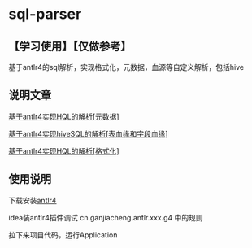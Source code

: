 # sql-parser
## 【学习使用】【仅做参考】
基于antlr4的sql解析，实现格式化，元数据，血源等自定义解析，包括hive

## 说明文章

[基于antlr4实现HQL的解析[元数据]](http://ganjiacheng.cn/article/2020/article_6_%E5%9F%BA%E4%BA%8Eantlr4%E5%AE%9E%E7%8E%B0HQL%E7%9A%84%E8%A7%A3%E6%9E%90-%E5%85%83%E6%95%B0%E6%8D%AE/)

[基于antlr4实现hiveSQL的解析[表血缘和字段血缘]](http://ganjiacheng.cn/article/2020/article_14_%E5%9F%BA%E4%BA%8Eantlr4%E5%AE%9E%E7%8E%B0HQL%E7%9A%84%E8%A7%A3%E6%9E%90-%E8%A1%A8%E8%A1%80%E7%BC%98%E5%92%8C%E5%AD%97%E6%AE%B5%E8%A1%80%E7%BC%98/)

[基于antlr4实现HQL的解析[格式化]](http://ganjiacheng.cn/article/2020/article_12_%E5%9F%BA%E4%BA%8Eantlr4%E5%AE%9E%E7%8E%B0HQL%E7%9A%84%E8%A7%A3%E6%9E%90-%E6%A0%BC%E5%BC%8F%E5%8C%96/)

## 使用说明

下载安装[antlr4](https://www.antlr.org/index.html)

idea装antlr4插件调试 cn.ganjiacheng.antlr.xxx.g4 中的规则

拉下来项目代码，运行Application
